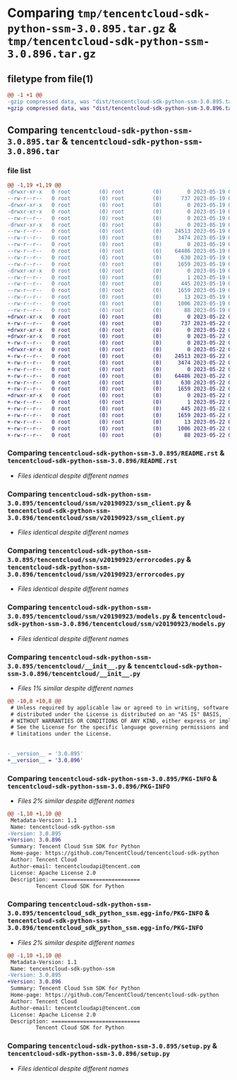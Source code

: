 # Comparing `tmp/tencentcloud-sdk-python-ssm-3.0.895.tar.gz` & `tmp/tencentcloud-sdk-python-ssm-3.0.896.tar.gz`

## filetype from file(1)

```diff
@@ -1 +1 @@
-gzip compressed data, was "dist/tencentcloud-sdk-python-ssm-3.0.895.tar", last modified: Fri May 19 02:59:31 2023, max compression
+gzip compressed data, was "dist/tencentcloud-sdk-python-ssm-3.0.896.tar", last modified: Mon May 22 00:31:39 2023, max compression
```

## Comparing `tencentcloud-sdk-python-ssm-3.0.895.tar` & `tencentcloud-sdk-python-ssm-3.0.896.tar`

### file list

```diff
@@ -1,19 +1,19 @@
-drwxr-xr-x   0 root         (0) root         (0)        0 2023-05-19 02:59:31.000000 tencentcloud-sdk-python-ssm-3.0.895/
--rw-r--r--   0 root         (0) root         (0)      737 2023-05-19 02:59:31.000000 tencentcloud-sdk-python-ssm-3.0.895/README.rst
-drwxr-xr-x   0 root         (0) root         (0)        0 2023-05-19 02:59:31.000000 tencentcloud-sdk-python-ssm-3.0.895/tencentcloud/
-drwxr-xr-x   0 root         (0) root         (0)        0 2023-05-19 02:59:31.000000 tencentcloud-sdk-python-ssm-3.0.895/tencentcloud/ssm/
--rw-r--r--   0 root         (0) root         (0)        0 2023-05-19 02:59:31.000000 tencentcloud-sdk-python-ssm-3.0.895/tencentcloud/ssm/__init__.py
-drwxr-xr-x   0 root         (0) root         (0)        0 2023-05-19 02:59:31.000000 tencentcloud-sdk-python-ssm-3.0.895/tencentcloud/ssm/v20190923/
--rw-r--r--   0 root         (0) root         (0)    24513 2023-05-19 02:59:31.000000 tencentcloud-sdk-python-ssm-3.0.895/tencentcloud/ssm/v20190923/ssm_client.py
--rw-r--r--   0 root         (0) root         (0)     3474 2023-05-19 02:59:31.000000 tencentcloud-sdk-python-ssm-3.0.895/tencentcloud/ssm/v20190923/errorcodes.py
--rw-r--r--   0 root         (0) root         (0)        0 2023-05-19 02:59:31.000000 tencentcloud-sdk-python-ssm-3.0.895/tencentcloud/ssm/v20190923/__init__.py
--rw-r--r--   0 root         (0) root         (0)    64486 2023-05-19 02:59:31.000000 tencentcloud-sdk-python-ssm-3.0.895/tencentcloud/ssm/v20190923/models.py
--rw-r--r--   0 root         (0) root         (0)      630 2023-05-19 02:59:31.000000 tencentcloud-sdk-python-ssm-3.0.895/tencentcloud/__init__.py
--rw-r--r--   0 root         (0) root         (0)     1659 2023-05-19 02:59:31.000000 tencentcloud-sdk-python-ssm-3.0.895/PKG-INFO
-drwxr-xr-x   0 root         (0) root         (0)        0 2023-05-19 02:59:31.000000 tencentcloud-sdk-python-ssm-3.0.895/tencentcloud_sdk_python_ssm.egg-info/
--rw-r--r--   0 root         (0) root         (0)        1 2023-05-19 02:59:31.000000 tencentcloud-sdk-python-ssm-3.0.895/tencentcloud_sdk_python_ssm.egg-info/dependency_links.txt
--rw-r--r--   0 root         (0) root         (0)      445 2023-05-19 02:59:31.000000 tencentcloud-sdk-python-ssm-3.0.895/tencentcloud_sdk_python_ssm.egg-info/SOURCES.txt
--rw-r--r--   0 root         (0) root         (0)     1659 2023-05-19 02:59:31.000000 tencentcloud-sdk-python-ssm-3.0.895/tencentcloud_sdk_python_ssm.egg-info/PKG-INFO
--rw-r--r--   0 root         (0) root         (0)       13 2023-05-19 02:59:31.000000 tencentcloud-sdk-python-ssm-3.0.895/tencentcloud_sdk_python_ssm.egg-info/top_level.txt
--rw-r--r--   0 root         (0) root         (0)     1006 2023-05-19 02:59:31.000000 tencentcloud-sdk-python-ssm-3.0.895/setup.py
--rw-r--r--   0 root         (0) root         (0)       88 2023-05-19 02:59:31.000000 tencentcloud-sdk-python-ssm-3.0.895/setup.cfg
+drwxr-xr-x   0 root         (0) root         (0)        0 2023-05-22 00:31:39.000000 tencentcloud-sdk-python-ssm-3.0.896/
+-rw-r--r--   0 root         (0) root         (0)      737 2023-05-22 00:31:38.000000 tencentcloud-sdk-python-ssm-3.0.896/README.rst
+drwxr-xr-x   0 root         (0) root         (0)        0 2023-05-22 00:31:39.000000 tencentcloud-sdk-python-ssm-3.0.896/tencentcloud/
+drwxr-xr-x   0 root         (0) root         (0)        0 2023-05-22 00:31:39.000000 tencentcloud-sdk-python-ssm-3.0.896/tencentcloud/ssm/
+-rw-r--r--   0 root         (0) root         (0)        0 2023-05-22 00:31:38.000000 tencentcloud-sdk-python-ssm-3.0.896/tencentcloud/ssm/__init__.py
+drwxr-xr-x   0 root         (0) root         (0)        0 2023-05-22 00:31:39.000000 tencentcloud-sdk-python-ssm-3.0.896/tencentcloud/ssm/v20190923/
+-rw-r--r--   0 root         (0) root         (0)    24513 2023-05-22 00:31:38.000000 tencentcloud-sdk-python-ssm-3.0.896/tencentcloud/ssm/v20190923/ssm_client.py
+-rw-r--r--   0 root         (0) root         (0)     3474 2023-05-22 00:31:38.000000 tencentcloud-sdk-python-ssm-3.0.896/tencentcloud/ssm/v20190923/errorcodes.py
+-rw-r--r--   0 root         (0) root         (0)        0 2023-05-22 00:31:38.000000 tencentcloud-sdk-python-ssm-3.0.896/tencentcloud/ssm/v20190923/__init__.py
+-rw-r--r--   0 root         (0) root         (0)    64486 2023-05-22 00:31:38.000000 tencentcloud-sdk-python-ssm-3.0.896/tencentcloud/ssm/v20190923/models.py
+-rw-r--r--   0 root         (0) root         (0)      630 2023-05-22 00:31:38.000000 tencentcloud-sdk-python-ssm-3.0.896/tencentcloud/__init__.py
+-rw-r--r--   0 root         (0) root         (0)     1659 2023-05-22 00:31:39.000000 tencentcloud-sdk-python-ssm-3.0.896/PKG-INFO
+drwxr-xr-x   0 root         (0) root         (0)        0 2023-05-22 00:31:39.000000 tencentcloud-sdk-python-ssm-3.0.896/tencentcloud_sdk_python_ssm.egg-info/
+-rw-r--r--   0 root         (0) root         (0)        1 2023-05-22 00:31:39.000000 tencentcloud-sdk-python-ssm-3.0.896/tencentcloud_sdk_python_ssm.egg-info/dependency_links.txt
+-rw-r--r--   0 root         (0) root         (0)      445 2023-05-22 00:31:39.000000 tencentcloud-sdk-python-ssm-3.0.896/tencentcloud_sdk_python_ssm.egg-info/SOURCES.txt
+-rw-r--r--   0 root         (0) root         (0)     1659 2023-05-22 00:31:39.000000 tencentcloud-sdk-python-ssm-3.0.896/tencentcloud_sdk_python_ssm.egg-info/PKG-INFO
+-rw-r--r--   0 root         (0) root         (0)       13 2023-05-22 00:31:39.000000 tencentcloud-sdk-python-ssm-3.0.896/tencentcloud_sdk_python_ssm.egg-info/top_level.txt
+-rw-r--r--   0 root         (0) root         (0)     1006 2023-05-22 00:31:38.000000 tencentcloud-sdk-python-ssm-3.0.896/setup.py
+-rw-r--r--   0 root         (0) root         (0)       88 2023-05-22 00:31:39.000000 tencentcloud-sdk-python-ssm-3.0.896/setup.cfg
```

### Comparing `tencentcloud-sdk-python-ssm-3.0.895/README.rst` & `tencentcloud-sdk-python-ssm-3.0.896/README.rst`

 * *Files identical despite different names*

### Comparing `tencentcloud-sdk-python-ssm-3.0.895/tencentcloud/ssm/v20190923/ssm_client.py` & `tencentcloud-sdk-python-ssm-3.0.896/tencentcloud/ssm/v20190923/ssm_client.py`

 * *Files identical despite different names*

### Comparing `tencentcloud-sdk-python-ssm-3.0.895/tencentcloud/ssm/v20190923/errorcodes.py` & `tencentcloud-sdk-python-ssm-3.0.896/tencentcloud/ssm/v20190923/errorcodes.py`

 * *Files identical despite different names*

### Comparing `tencentcloud-sdk-python-ssm-3.0.895/tencentcloud/ssm/v20190923/models.py` & `tencentcloud-sdk-python-ssm-3.0.896/tencentcloud/ssm/v20190923/models.py`

 * *Files identical despite different names*

### Comparing `tencentcloud-sdk-python-ssm-3.0.895/tencentcloud/__init__.py` & `tencentcloud-sdk-python-ssm-3.0.896/tencentcloud/__init__.py`

 * *Files 1% similar despite different names*

```diff
@@ -10,8 +10,8 @@
 # Unless required by applicable law or agreed to in writing, software
 # distributed under the License is distributed on an "AS IS" BASIS,
 # WITHOUT WARRANTIES OR CONDITIONS OF ANY KIND, either express or implied.
 # See the License for the specific language governing permissions and
 # limitations under the License.
 
 
-__version__ = '3.0.895'
+__version__ = '3.0.896'
```

### Comparing `tencentcloud-sdk-python-ssm-3.0.895/PKG-INFO` & `tencentcloud-sdk-python-ssm-3.0.896/PKG-INFO`

 * *Files 2% similar despite different names*

```diff
@@ -1,10 +1,10 @@
 Metadata-Version: 1.1
 Name: tencentcloud-sdk-python-ssm
-Version: 3.0.895
+Version: 3.0.896
 Summary: Tencent Cloud Ssm SDK for Python
 Home-page: https://github.com/TencentCloud/tencentcloud-sdk-python
 Author: Tencent Cloud
 Author-email: tencentcloudapi@tencent.com
 License: Apache License 2.0
 Description: ============================
         Tencent Cloud SDK for Python
```

### Comparing `tencentcloud-sdk-python-ssm-3.0.895/tencentcloud_sdk_python_ssm.egg-info/PKG-INFO` & `tencentcloud-sdk-python-ssm-3.0.896/tencentcloud_sdk_python_ssm.egg-info/PKG-INFO`

 * *Files 2% similar despite different names*

```diff
@@ -1,10 +1,10 @@
 Metadata-Version: 1.1
 Name: tencentcloud-sdk-python-ssm
-Version: 3.0.895
+Version: 3.0.896
 Summary: Tencent Cloud Ssm SDK for Python
 Home-page: https://github.com/TencentCloud/tencentcloud-sdk-python
 Author: Tencent Cloud
 Author-email: tencentcloudapi@tencent.com
 License: Apache License 2.0
 Description: ============================
         Tencent Cloud SDK for Python
```

### Comparing `tencentcloud-sdk-python-ssm-3.0.895/setup.py` & `tencentcloud-sdk-python-ssm-3.0.896/setup.py`

 * *Files identical despite different names*

